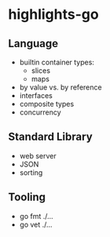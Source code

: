 # highlights-go

## Language

- builtin container types:
  - slices
  - maps
- by value vs. by reference
- interfaces
- composite types
- concurrency

## Standard Library

- web server
- JSON
- sorting

## Tooling

- go fmt ./...
- go vet ./...